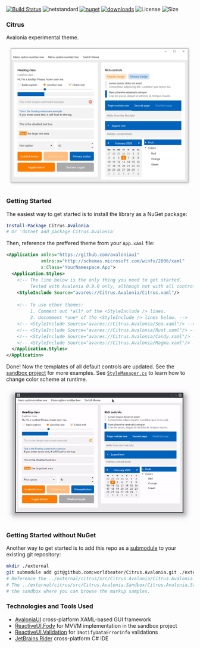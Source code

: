 [![Build Status](https://worldbeater.visualstudio.com/Citrus.Avalonia/_apis/build/status/worldbeater.Citrus.Avalonia)](https://worldbeater.visualstudio.com/Citrus.Avalonia/_build/latest?definitionId=1) ![netstandard](https://img.shields.io/badge/.NET%20Standard-2.0-green.svg) [![nuget](https://img.shields.io/nuget/v/Citrus.Avalonia.svg)](https://www.nuget.org/packages/Citrus.Avalonia) [![downloads](https://img.shields.io/nuget/dt/citrus.avalonia)](https://www.nuget.org/packages/Citrus.Avalonia) ![License](https://img.shields.io/github/license/worldbeater/avalonia.citrus.svg) ![Size](https://img.shields.io/github/repo-size/worldbeater/avalonia.citrus.svg)

### Citrus

Avalonia experimental theme.

<img src="./assets/picture.jpeg" width="600">

### Getting Started

The easiest way to get started is to install the library as a NuGet package:

```powershell
Install-Package Citrus.Avalonia
# Or 'dotnet add package Citrus.Avalonia'
```

Then, reference the preffered theme from your `App.xaml` file:

```xml
<Application xmlns="https://github.com/avaloniaui"
             xmlns:x="http://schemas.microsoft.com/winfx/2006/xaml"
             x:Class="YourNamespace.App">
  <Application.Styles>
    <!-- The line below is the only thing you need to get started.
         Tested with Avalonia 0.9.0 only, although not with all controls. -->
    <StyleInclude Source="avares://Citrus.Avalonia/Citrus.xaml"/>

    <!-- To use other themes:
         1. Comment out *all* of the <StyleInclude /> lines.
         2. Uncomment *one* of the <StyleInclude /> lines below. -->
    <!-- <StyleInclude Source="avares://Citrus.Avalonia/Sea.xaml"/> -->
    <!-- <StyleInclude Source="avares://Citrus.Avalonia/Rust.xaml"/> -->
    <!-- <StyleInclude Source="avares://Citrus.Avalonia/Candy.xaml"/> -->
    <!-- <StyleInclude Source="avares://Citrus.Avalonia/Magma.xaml"/> -->
  </Application.Styles>
</Application>
```

Done! Now the templates of all default controls are updated. See the [sandbox project](https://github.com/worldbeater/Citrus.Avalonia/blob/master/src/Citrus.Avalonia.Sandbox/MainWindow.xaml) for more examples. See [`StyleManager.cs`](https://github.com/worldbeater/Citrus.Avalonia/blob/master/src/Citrus.Avalonia.Sandbox/StyleManager.cs) to learn how to change color scheme at runtime.

<img src="./assets/demo.gif" width="500">

### Getting Started without NuGet

Another way to get started is to add this repo as a [submodule](https://git-scm.com/book/en/v2/Git-Tools-Submodules) to your existing git repository:

```sh
mkdir ./external
git submodule add git@github.com:worldbeater/Citrus.Avalonia.git ./external/citrus
# Reference the ../external/citrus/src/Citrus.Avalonia/Citrus.Avalonia.csproj project then.
# The ../external/citrus/src/Citrus.Avalonia.Sandbox/Citrus.Avalonia.Sandbox.csproj is 
# the sandbox where you can browse the markup samples.
```

### Technologies and Tools Used

- <a href="https://github.com/avaloniaui">AvaloniaUI</a> cross-platform XAML-based GUI framework
- <a href="https://reactiveui.net/docs/handbook/view-models/boilerplate-code">ReactiveUI.Fody</a> for MVVM implementation in the sandbox project
- <a href="https://github.com/reactiveui/reactiveui.validation">ReactiveUI.Validation</a> for `INotifyDataErrorInfo` validations
- <a href="https://www.jetbrains.com/rider/">JetBrains Rider</a> cross-platform C# IDE
